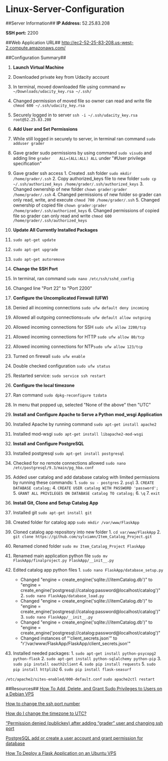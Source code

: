 # Linux-Server-Configuration

##Server Information##
**IP Address:** 52.25.83.208

**SSH port:** 2200


##Web Application URL##
http://ec2-52-25-83-208.us-west-2.compute.amazonaws.com/


##Configuration Summary##
1. **Launch Virtual Machine**
  1. Downloaded private key from Udacity account
  2. In terminal, moved downloaded file using command `mv ~/Downloads/udacity_key.rsa ~/.ssh/`
  3. Changed permission of moved file so owner can read and write file `chmod 600 ~/.ssh/udacity_key.rsa`
  4. Securely logged in to server `ssh -i ~/.ssh/udacity_key.rsa root@52.25.83.208`


2. **Add User and Set Permissions**
  1. While still logged in securely to server, in terminal ran command `sudo adduser grader`
  2. Gave grader sudo permissions by using command `sudo visudo` and adding line `grader    ALL=(ALL:ALL) ALL` under "#User privilege specification"
  3. Gave grader ssh access
    1. Created .ssh folder `sudo mkdir /home/grader/.ssh`
    2. Copy authorized_keys file to new folder `sudo cp ~/.ssh/authorized_keys /home/grader/.ssh/authorized_keys`
    3. Changed ownership of new folder `chown grader:grader /home/grader/.ssh`
    4. Changed permissions of new folder so grader can only read, write, and execute `chmod 700 /home/grader/.ssh`
    5. Changed ownership of copied file `chown grader:grader /home/grader/.ssh/authorized_keys`
    6. Changed permissions of copied file so grader can only read and write `chmod 600 /home/grader/.ssh/authorized_keys`

3. **Update All Currently Installed Packages**
  1. `sudo apt-get update`
  2. `sudo apt-get upgrade`
  3. `sudo apt-get autoremove`
  
4. **Change the SSH Port**
  1. In terminal, ran command `sudo nano /etc/ssh/sshd_config`
  2. Changed line "Port 22" to "Port 2200"

5. **Configure the Uncomplicated Firewall (UFW)**
  1. Denied all incoming connections `sudo ufw default deny incoming`
  2. Allowed all outgoing connections`sudo ufw default allow outgoing`
  3. Allowed incoming connections for SSH `sudo ufw allow 2200/tcp`
  4. Allowed incoming connections for HTTP `sudo ufw allow 80/tcp`
  5. Allowed incoming connections for NTP`sudo ufw allow 123/tcp`
  6. Turned on firewall `sudo ufw enable`
  7. Double checked configuration `sudo ufw status`
  8. Restarted service: `sudo service ssh restart`

6. **Configure the local timezone**
  1. Ran command `sudo dpkg-reconfigure tzdata`
  2. In menu that popped up, selected "None of the above" then "UTC"
  
7. **Install and Configure Apache to Serve a Python mod_wsgi Application**
  1. Installed Apache by running command `sudo apt-get install apache2`
  2. Installed mod-wsgi `sudo apt-get install libapache2-mod-wsgi`

8. **Install and Configure PostgreSQL**
  1. Installed postgresql `sudo apt-get install postgresql`
  2. Checked for no remote connections allowed `sudo nano /etc/postgresql/9.3/main/pg_hba.conf`
  3. Added user catalog and add database catalog with limited permissions by running these commands:
    1. `sudo su - postgres`
    2. `psql`
    3. `CREATE DATABASE catalog;`
    4. `CREATE USER catalog WITH PASSWORD 'password';`
    5. `GRANT ALL PRIVILEGES ON DATABASE catalog TO catalog;`
    6. `\q`
    7. `exit`
    
9. **Install Git, Clone and Setup Catalog App**
  1. Installed git `sudo apt-get install git`
  2. Created folder for catalog app `sudo mkdir /var/www/FlaskApp` 
  3. Cloned catalog app repository into new folder
    1. `cd var/www/FlaskApp`
    2. `git clone https://github.com/sylviamn/Item_Catalog_Project.git`
   4. Renamed cloned folder `sudo mv Item_Catalog_Project FlaskApp`
   5. Renamed main application python file `sudo mv FlaskApp/finalproject.py FlaskApp/__init__.py`
   6. Edited catalog app python files
     1. `sudo nano FlaskApp/database_setup.py` 
       * Changed "engine = create_engine('sqlite:///itemCatalog.db')" to "engine = create_engine('postgresql://catalog:password@localhost/catalog')"
     2. `sudo nano FlaskApp/database_load.py` 
       * Changed "engine = create_engine('sqlite:///itemCatalog.db')" to "engine = create_engine('postgresql://catalog:password@localhost/catalog')"
     3. `sudo nano FlaskApp/__init__.py` 
       * Changed "engine = create_engine('sqlite:///itemCatalog.db')" to "engine = create_engine('postgresql://catalog:password@localhost/catalog')"
        * Changed instances of "'client_secrets.json'" to "r'/var/www/FlaskApp/FlaskApp/client_secrets.json'"
   4. Installed needed packages:
     1. `sudo apt-get install python-psycopg2 python-flask`
     2. `sudo apt-get install python-sqlalchemy python-pip`
     3. `sudo pip install oauth2client`
     4. `sudo pip install requests`
     5. `sudo pip install httplib2`
     6. `sudo pip install flask-seasurf`
  
  
  `/etc/apache2/sites-enabled/000-default.conf`
  `sudo apache2ctl restart`
  
##Resources##
[How To Add, Delete, and Grant Sudo Privileges to Users on a Debian VPS](https://www.digitalocean.com/community/tutorials/how-to-add-delete-and-grant-sudo-privileges-to-users-on-a-debian-vps)

[How to change the ssh port number](http://www.2daygeek.com/how-to-change-the-ssh-port-number/)

[How do I change the timezone to UTC?](http://askubuntu.com/questions/117359/how-do-i-change-the-timezone-to-utc)

[“Permission denied (publickey) after adding “grader” user and changing ssh port](https://discussions.udacity.com/t/permission-denied-publickey-after-adding-grader-user-and-changing-ssh-port/207087)

[PostgreSQL add or create a user account and grant permission for database](https://www.cyberciti.biz/faq/howto-add-postgresql-user-account/)

[How To Deploy a Flask Application on an Ubuntu VPS](https://www.digitalocean.com/community/tutorials/how-to-deploy-a-flask-application-on-an-ubuntu-vps)


